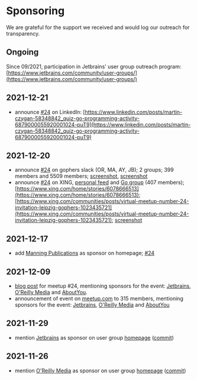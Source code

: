 # Sponsoring

We are grateful for the support we received and would log our outreach for
transparency.

## Ongoing

Since 09/2021, participation in Jetbrains' user group outreach program: [https://www.jetbrains.com/community/user-groups/](https://www.jetbrains.com/community/user-groups/)

## 2021-12-21

* announce [#24](https://golangleipzig.space/posts/meetup-24-invitation/) on
  LinkedIn: [https://www.linkedin.com/posts/martin-czygan-58348842_quiz-go-programming-activity-6879000055920001024-puT9](https://www.linkedin.com/posts/martin-czygan-58348842_quiz-go-programming-activity-6879000055920001024-puT9)

## 2021-12-20

* announce [#24](https://golangleipzig.space/posts/meetup-24-invitation/) on
  gophers slack (OR, MA, AY, JB); 2 groups; 399 members and 5509 members;
[screenshot](https://raw.githubusercontent.com/golang-leipzig/golang-leipzig.github.io/source/static/images/Screenshot-from-2021-12-20-16-41-21.png),
[screenshot](https://raw.githubusercontent.com/golang-leipzig/golang-leipzig.github.io/source/static/images/Screenshot-from-2021-12-20-17-44-57.png)
* announce [#24](https://golangleipzig.space/posts/meetup-24-invitation/) on
  XING, [personal feed](https://www.xing.com/home/stories/6078666513) and [Go
group](https://www.xing.com/communities/posts/virtual-meetup-number-24-invitation-leipzig-gophers-1023435721)
(407 members);
[https://www.xing.com/home/stories/6078666513](https://www.xing.com/home/stories/6078666513); [https://www.xing.com/communities/posts/virtual-meetup-number-24-invitation-leipzig-gophers-1023435721](https://www.xing.com/communities/posts/virtual-meetup-number-24-invitation-leipzig-gophers-1023435721);
[screenshot](https://raw.githubusercontent.com/golang-leipzig/golang-leipzig.github.io/source/static/images/Screenshot-from-2021-12-20-17-23-00.png)

## 2021-12-17

* add [Manning Publications](https://www.manning.com/) as sponsor on homepage; [#24](https://golangleipzig.space/posts/meetup-24-invitation/)

## 2021-12-09

* [blog post](https://golangleipzig.space/posts/meetup-24-invitation/) for meetup #24, mentioning sponsors for the event: [Jetbrains](https://www.jetbrains.com), [O'Reilly Media](https://www.oreilly.com) and [AboutYou](https://www.aboutyou.com).
* announcement of event on [meetup.com](https://www.meetup.com/Leipzig-Golang/events/277710643/) to 315 members, mentioning sponsors for the event: [Jetbrains](https://www.jetbrains.com), [O'Reilly Media](https://www.oreilly.com) and [AboutYou](https://www.aboutyou.com)

## 2021-11-29

* mention [Jetbrains](https://www.jetbrains.com/) as sponsor on user group [homepage](https://golangleipzig.space/) ([commit](https://github.com/golang-leipzig/golang-leipzig.github.io/commit/b38b4b19eff80d2b79185e51fae66bbc28539db5))

## 2021-11-26

* mention [O'Reilly Media](https://www.oreilly.com) as sponsor on user group [homepage](https://golangleipzig.space/) ([commit](https://github.com/golang-leipzig/golang-leipzig.github.io/commit/820e68eecd6bad7a790745074b8a0640bab9a9dc))
